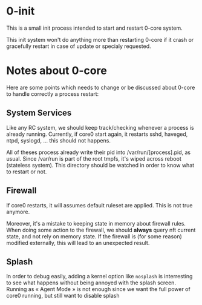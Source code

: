 # 0-init
This is a small init process intended to start and restart 0-core system.

This init system won't do anything more than restarting 0-core if it crash or gracefully restart
in case of update or specialy requested.

# Notes about 0-core
Here are some points which needs to change or be discussed about 0-core to handle correctly a process restart:

## System Services
Like any RC system, we should keep track/checking whenever a process is already running.
Currently, if core0 start again, it restarts sshd, haveged, ntpd, syslogd, ... this should not happens.

All of theses process already write their pid into /var/run/[process].pid, as usual. Since /var/run is part
of the root tmpfs, it's wiped across reboot (stateless system). This directory should be watched in order
to know what to restart or not.

## Firewall
If core0 restarts, it will assumes default ruleset are applied. This is not true anymore.

Moreover, it's a mistake to keeping state in memory about firewall rules. When doing some action
to the firewall, we should **always** query nft current state, and not rely on memory state. If
the firewall is (for some reason) modified externally, this will lead to an unexpected result.

## Splash
In order to debug easily, adding a kernel option like `nosplash` is interresting to see what
happens without being annoyed with the splash screen. Running as « Agent Mode » is not enough since
we want the full power of core0 running, but still want to disable splash
